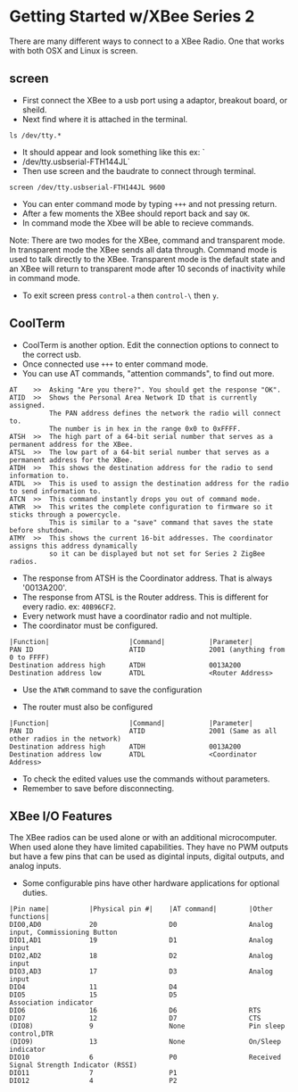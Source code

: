 # Getting Started w/XBee Series 2

There are many different ways to connect to a XBee Radio. One that works with both OSX and Linux is screen. 

## screen

* First connect the XBee to a usb port using a adaptor, breakout board, or sheild. 
* Next find where it is attached in the terminal.

```
ls /dev/tty.*
```

* It should appear and look something like this ex: `
* /dev/tty.usbserial-FTH144JL`
* Then use screen and the baudrate to connect through terminal.

```
screen /dev/tty.usbserial-FTH144JL 9600
```

* You can enter command mode by typing `+++` and not pressing return.
 * After a few moments the XBee should report back and say `OK`.
 * In command mode the Xbee will be able to recieve commands.

Note: There are two modes for the XBee, command and transparent mode. In transparent mode the XBee sends all data through. Command mode is used to talk directly to the XBee. Transparent mode is the default state and an XBee will return to transparent mode after 10 seconds of inactivity while in command mode.  

* To exit screen press `control-a` then `control-\` then `y`.

## CoolTerm

* CoolTerm is another option. Edit the connection options to connect to the correct usb. 
* Once connected use `+++` to enter command mode. 
* You can use AT commands, "attention commands", to find out more. 

```
AT    >>  Asking "Are you there?". You should get the response "OK".
ATID  >>  Shows the Personal Area Network ID that is currently assigned.
          The PAN address defines the network the radio will connect to. 
          The number is in hex in the range 0x0 to 0xFFFF.
ATSH  >>  The high part of a 64-bit serial number that serves as a permanent address for the XBee.
ATSL  >>  The low part of a 64-bit serial number that serves as a permanent address for the XBee.
ATDH  >>  This shows the destination address for the radio to send information to.
ATDL  >>  This is used to assign the destination address for the radio to send information to.
ATCN  >>  This command instantly drops you out of command mode. 
ATWR  >>  This writes the complete configuration to firmware so it sticks through a powercycle.
          This is similar to a "save" command that saves the state before shutdown.
ATMY  >>  This shows the current 16-bit addresses. The coordinator assigns this address dynamically
          so it can be displayed but not set for Series 2 ZigBee radios. 
```

* The response from ATSH is the Coordinator address. That is always '0013A200'.
* The response from ATSL is the Router address. This is different for every radio. ex: `40B96CF2`. 
* Every network must have a coordinator radio and not multiple. 
* The coordinator must be configured. 

```
|Function|                    |Command|           |Parameter|
PAN ID                        ATID                2001 (anything from 0 to FFFF)
Destination address high      ATDH                0013A200
Destination address low       ATDL                <Router Address>
```

* Use the `ATWR` command to save the configuration

* The router must also be configured

```
|Function|                    |Command|           |Parameter|
PAN ID                        ATID                2001 (Same as all other radios in the network)
Destination address high      ATDH                0013A200
Destination address low       ATDL                <Coordinator Address>
```

* To check the edited values use the commands without parameters. 
* Remember to save before disconnecting. 

## XBee I/O Features

The XBee radios can be used alone or with an additional microcomputer. When used alone they have limited capabilities. They have no PWM outputs but have a few pins that can be used as digintal inputs, digital outputs, and analog inputs. 

* Some configurable pins have other hardware applications for optional duties. 

```
|Pin name|          |Physical pin #|    |AT command|        |Other functions|
DIO0,AD0            20                  D0                  Analog input, Commissioning Button
DIO1,AD1            19                  D1                  Analog input
DIO2,AD2            18                  D2                  Analog input
DIO3,AD3            17                  D3                  Analog input
DIO4                11                  D4                  
DIO5                15                  D5                  Association indicator
DIO6                16                  D6                  RTS
DIO7                12                  D7                  CTS
(DIO8)              9                   None                Pin sleep control,DTR
(DIO9)              13                  None                On/Sleep indicator
DIO10               6                   P0                  Received Signal Strength Indicator (RSSI)
DIO11               7                   P1                  
DIO12               4                   P2                  
```


